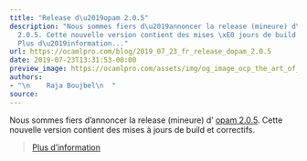 ```yaml
---
title: "Release d\u2019opam 2.0.5"
description: "Nous sommes fiers d\u2019annoncer la release (mineure) d\u2019 opam
  2.0.5. Cette nouvelle version contient des mises \xE0 jours de build et correctifs.
  Plus d\u2019information..."
url: https://ocamlpro.com/blog/2019_07_23_fr_release_dopam_2.0.5
date: 2019-07-23T13:31:53-00:00
preview_image: https://ocamlpro.com/assets/img/og_image_ocp_the_art_of_prog.png
authors:
- "\n    Raja Boujbel\n  "
source:
---
```


<p>Nous sommes fiers d’annoncer la release (mineure) d’ <a href="https://github.com/ocaml/opam/releases/tag/2.0.5">opam 2.0.5</a>. Cette nouvelle version contient des mises à jours de build et correctifs.</p>
<blockquote>
<p><a href="https://ocamlpro.com/2019/07/11/opam-2-0-5-release/">Plus d’information</a></p>
</blockquote>

